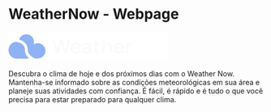 # WeatherNow - Webpage

![WeatherNow](./public/full-logo.svg)

Descubra o clima de hoje e dos próximos dias com o Weather Now. Mantenha-se informado sobre as condições meteorológicas em sua área e planeje suas atividades com confiança. É fácil, é rápido e é tudo o que você precisa para estar preparado para qualquer clima.
